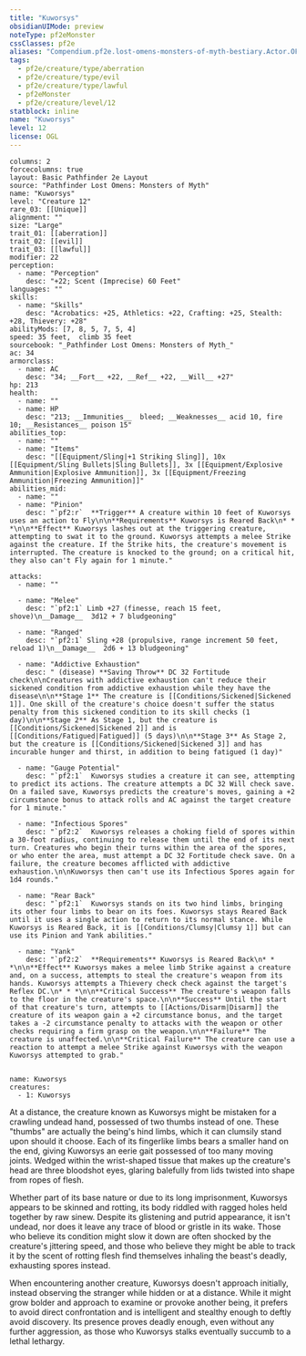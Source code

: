 ```yaml
---
title: "Kuworsys"
obsidianUIMode: preview
noteType: pf2eMonster
cssClasses: pf2e
aliases: "Compendium.pf2e.lost-omens-monsters-of-myth-bestiary.Actor.OF0fZDjNapydddM1" 
tags:
  - pf2e/creature/type/aberration
  - pf2e/creature/type/evil
  - pf2e/creature/type/lawful
  - pf2eMonster
  - pf2e/creature/level/12
statblock: inline
name: "Kuworsys"
level: 12
license: OGL
---
```


```statblock
columns: 2
forcecolumns: true
layout: Basic Pathfinder 2e Layout
source: "Pathfinder Lost Omens: Monsters of Myth"
name: "Kuworsys"
level: "Creature 12"
rare_03: [[Unique]]
alignment: ""
size: "Large"
trait_01: [[aberration]]
trait_02: [[evil]]
trait_03: [[lawful]]
modifier: 22
perception:
  - name: "Perception"
    desc: "+22; Scent (Imprecise) 60 Feet"
languages: ""
skills:
  - name: "Skills"
    desc: "Acrobatics: +25, Athletics: +22, Crafting: +25, Stealth: +28, Thievery: +28"
abilityMods: [7, 8, 5, 7, 5, 4]
speed: 35 feet,  climb 35 feet
sourcebook: "_Pathfinder Lost Omens: Monsters of Myth_"
ac: 34
armorclass:
  - name: AC
    desc: "34; __Fort__ +22, __Ref__ +22, __Will__ +27"
hp: 213
health:
  - name: ""
  - name: HP
    desc: "213; __Immunities__  bleed; __Weaknesses__ acid 10, fire 10; __Resistances__ poison 15"
abilities_top:
  - name: ""
  - name: "Items"
    desc: "[[Equipment/Sling|+1 Striking Sling]], 10x [[Equipment/Sling Bullets|Sling Bullets]], 3x [[Equipment/Explosive Ammunition|Explosive Ammunition]], 3x [[Equipment/Freezing Ammunition|Freezing Ammunition]]"
abilities_mid:
  - name: ""
  - name: "Pinion"
    desc: "`pf2:r`  **Trigger** A creature within 10 feet of Kuworsys uses an action to Fly\n\n**Requirements** Kuworsys is Reared Back\n* * *\n\n**Effect** Kuworsys lashes out at the triggering creature, attempting to swat it to the ground. Kuworsys attempts a melee Strike against the creature. If the Strike hits, the creature's movement is interrupted. The creature is knocked to the ground; on a critical hit, they also can't Fly again for 1 minute."

attacks:
  - name: ""

  - name: "Melee"
    desc: "`pf2:1` Limb +27 (finesse, reach 15 feet, shove)\n__Damage__  3d12 + 7 bludgeoning"

  - name: "Ranged"
    desc: "`pf2:1` Sling +28 (propulsive, range increment 50 feet, reload 1)\n__Damage__  2d6 + 13 bludgeoning"

  - name: "Addictive Exhaustion"
    desc: " (disease) **Saving Throw** DC 32 Fortitude check\n\nCreatures with addictive exhaustion can't reduce their sickened condition from addictive exhaustion while they have the disease\n\n**Stage 1** The creature is [[Conditions/Sickened|Sickened 1]]. One skill of the creature's choice doesn't suffer the status penalty from this sickened condition to its skill checks (1 day)\n\n**Stage 2** As Stage 1, but the creature is [[Conditions/Sickened|Sickened 2]] and is [[Conditions/Fatigued|Fatigued]] (5 days)\n\n**Stage 3** As Stage 2, but the creature is [[Conditions/Sickened|Sickened 3]] and has incurable hunger and thirst, in addition to being fatigued (1 day)"

  - name: "Gauge Potential"
    desc: "`pf2:1`  Kuworsys studies a creature it can see, attempting to predict its actions. The creature attempts a DC 32 Will check save. On a failed save, Kuworsys predicts the creature's moves, gaining a +2 circumstance bonus to attack rolls and AC against the target creature for 1 minute."

  - name: "Infectious Spores"
    desc: "`pf2:2`  Kuworsys releases a choking field of spores within a 30-foot radius, continuing to release them until the end of its next turn. Creatures who begin their turns within the area of the spores, or who enter the area, must attempt a DC 32 Fortitude check save. On a failure, the creature becomes afflicted with addictive exhaustion.\n\nKuworsys then can't use its Infectious Spores again for 1d4 rounds."

  - name: "Rear Back"
    desc: "`pf2:1`  Kuworsys stands on its two hind limbs, bringing its other four limbs to bear on its foes. Kuworsys stays Reared Back until it uses a single action to return to its normal stance. While Kuworsys is Reared Back, it is [[Conditions/Clumsy|Clumsy 1]] but can use its Pinion and Yank abilities."

  - name: "Yank"
    desc: "`pf2:2`  **Requirements** Kuworsys is Reared Back\n* * *\n\n**Effect** Kuworsys makes a melee limb Strike against a creature and, on a success, attempts to steal the creature's weapon from its hands. Kuworsys attempts a Thievery check check against the target's Reflex DC.\n* * *\n\n**Critical Success** The creature's weapon falls to the floor in the creature's space.\n\n**Success** Until the start of that creature's turn, attempts to [[Actions/Disarm|Disarm]] the creature of its weapon gain a +2 circumstance bonus, and the target takes a -2 circumstance penalty to attacks with the weapon or other checks requiring a firm grasp on the weapon.\n\n**Failure** The creature is unaffected.\n\n**Critical Failure** The creature can use a reaction to attempt a melee Strike against Kuworsys with the weapon Kuworsys attempted to grab."
 
```

```encounter-table
name: Kuworsys
creatures:
  - 1: Kuworsys
```



At a distance, the creature known as Kuworsys might be mistaken for a crawling undead hand, possessed of two thumbs instead of one. These "thumbs" are actually the being's hind limbs, which it can clumsily stand upon should it choose. Each of its fingerlike limbs bears a smaller hand on the end, giving Kuworsys an eerie gait possessed of too many moving joints. Wedged within the wrist-shaped tissue that makes up the creature's head are three bloodshot eyes, glaring balefully from lids twisted into shape from ropes of flesh.

Whether part of its base nature or due to its long imprisonment, Kuworsys appears to be skinned and rotting, its body riddled with ragged holes held together by raw sinew. Despite its glistening and putrid appearance, it isn't undead, nor does it leave any trace of blood or gristle in its wake. Those who believe its condition might slow it down are often shocked by the creature's jittering speed, and those who believe they might be able to track it by the scent of rotting flesh find themselves inhaling the beast's deadly, exhausting spores instead.

When encountering another creature, Kuworsys doesn't approach initially, instead observing the stranger while hidden or at a distance. While it might grow bolder and approach to examine or provoke another being, it prefers to avoid direct confrontation and is intelligent and stealthy enough to deftly avoid discovery. Its presence proves deadly enough, even without any further aggression, as those who Kuworsys stalks eventually succumb to a lethal lethargy.
